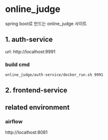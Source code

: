 # online_judge
spring boot로 만드는 online_judge 사이트

## 1. auth-service
url: http://localhost:9991
### build cmd
```bash
online_judge/auth-service/docker_run.sh 9991
```

## 2. frontend-service

## related environment
### airflow
http://localhost:8081



